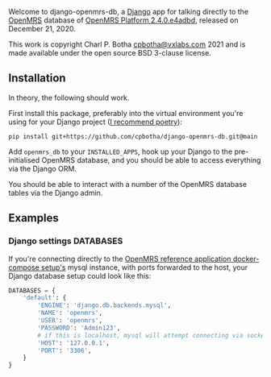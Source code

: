 Welcome to django-openmrs-db, a [Django](https://www.djangoproject.com/) app for
talking directly to the [OpenMRS](https://openmrs.org/) database of [OpenMRS
Platform
2.4.0.e4adbd](https://github.com/openmrs/openmrs-core/commit/e4adbdc434a20ecf53094fe081d16038de3d0bd2), released on December 21, 2020.

This work is copyright Charl P. Botha <cpbotha@vxlabs.com> 2021 and is made
available under the open source BSD 3-clause license.

## Installation

In theory, the following should work.

First install this package, preferably into the virtual environment you're using
for your Django project ([I recommend
poetry](https://vxlabs.com/software-development-handbook/#prefer-poetry-for-managing-project-and-product-dependencies)):

```shell
pip install git+https://github.com/cpbotha/django-openmrs-db.git@main
```

Add `openmrs_db` to your `INSTALLED_APPS`, hook up your Django to the
pre-initialised OpenMRS database, and you should be able to access everything
via the Django ORM.

You should be able to interact with a number of the OpenMRS database tables via
the Django admin.

## Examples

### Django settings DATABASES

If you're connecting directly to the [OpenMRS reference application
docker-compose
setup's](https://github.com/openmrs/openmrs-contrib-ansible-docker-compose/tree/master/files/qa-refapp)
mysql instance, with ports forwarded to the host, your Django database setup
could look like this:

```python
DATABASES = {
    'default': {
        'ENGINE': 'django.db.backends.mysql',
        'NAME': 'openmrs',
        'USER': 'openmrs',
        'PASSWORD': 'Admin123',
        # if this is localhost, mysql will attempt connecting via socket
        'HOST': '127.0.0.1',
        'PORT': '3306',        
    }
}
```